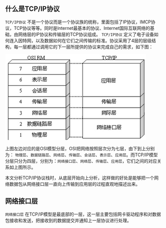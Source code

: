 ## 什么是TCP/IP协议
`TCP/IP协议` 不是一个协议而是一个协议族的统称，里面包括了IP协议，IMCP协议，TCP协议等等。同时是Internet最基本的协议、Internet国际互联网络的基础，由网络层的IP协议和传输层的TCP协议组成。 `TCP/IP协议` 定义了电子设备如何连入因特网，以及数据如何在它们之间传输的标准。协议采用了4层的层级结构，每一层都通过调用它的下一层所提供的协议来完成自己的需求，如下图：

![tcp-ip-stack-layer](https://raw.githubusercontent.com/liexusong/tcp-ip-stack/master/images/tcp-ip-stack-layer.jpg)

上图左边对应的是OSI模型分层，OSI把网络按照层次分为七层，由下到上分别为： `物理层`、`数据链路层`、`网络层`、`传输层`、`会话层`、`表示层`、`应用层`。而TCP/IP模型分层只分为四层，分别为：`网络接口层`、`网络层`、`传输层`、`应用层`，它们之间的对应关系如上图所示。

本文分析TCP/IP协议栈时，从底层开始向上分析，这样做的好处是能够把一个网络数据包从网络接口层一直向上传输到应用层的过程直观地描述出来。

## 网络接口层
`网络接口层` 在TCP/IP模型是最底部的一层，这一层主要包括网卡驱动程序和对数据包接收和发送，把接收到的数据提交并通知上一层协议进行处理。






